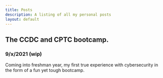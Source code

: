 ```yaml
---
title: Posts
description: A listing of all my personal posts
layout: default
---
```

## The CCDC and CPTC bootcamp.
### 9/x/2021 (wip)
Coming into freshman year, my first true experience with cybersecurity in the form of a fun yet tough bootcamp.
